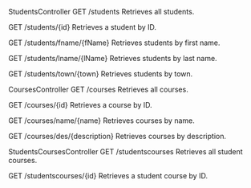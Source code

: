 StudentsController
GET /students
Retrieves all students.
 
GET /students/{id}
Retrieves a student by ID.

GET /students/fname/{fName}
Retrieves students by first name.
  

GET /students/lname/{lName}
Retrieves students by last name.
  
GET /students/town/{town}
Retrieves students by town.

CoursesController
GET /courses
Retrieves all courses.

GET /courses/{id}
Retrieves a course by ID.

GET /courses/name/{name}
Retrieves courses by name.
 
GET /courses/des/{description}
Retrieves courses by description.
   
StudentsCoursesController
GET /studentscourses
Retrieves all student courses.
  
GET /studentscourses/{id}
Retrieves a student course by ID.
